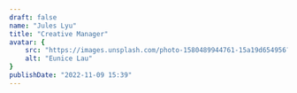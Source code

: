 ```yaml
---
draft: false
name: "Jules Lyu"
title: "Creative Manager"
avatar: {
    src: "https://images.unsplash.com/photo-1580489944761-15a19d654956?&fit=crop&w=280",
    alt: "Eunice Lau"
}
publishDate: "2022-11-09 15:39"
---
```

